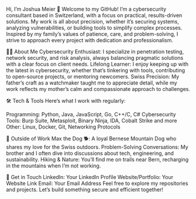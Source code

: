 Hi, I’m Joshua Meier 👋
Welcome to my GitHub! I’m a cybersecurity consultant based in Switzerland, with a focus on practical, results-driven solutions. My work is all about precision, whether it’s securing systems, analyzing vulnerabilities, or building tools to simplify complex processes. Inspired by my family’s values of patience, care, and problem-solving, I strive to approach every project with dedication and professionalism.

👨‍💻 About Me
Cybersecurity Enthusiast: I specialize in penetration testing, network security, and risk analysis, always balancing pragmatic solutions with a clear focus on client needs.
Lifelong Learner: I enjoy keeping up with the latest in cybersecurity, whether that’s tinkering with tools, contributing to open-source projects, or mentoring newcomers.
Swiss Precision: My father’s craft as a watchmaker taught me to appreciate detail, while my work reflects my mother’s calm and compassionate approach to challenges.


🛠️ Tech & Tools
Here’s what I work with regularly:

Programming: Python, Java, JavaScript, Go, C++/C, C#
Cybersecurity Tools: Burp Suite, Metasploit, Binary Ninja, IDA, Cobalt Strike and more
Other: Linux, Docker, Git, Networking Protocols


🌱 Outside of Work
Max the Dog 🐕: A loyal Bernese Mountain Dog who shares my love for the Swiss outdoors.
Problem-Solving Conversations: My brother and I often dive into discussions about tech, engineering, and sustainability.
Hiking & Nature: You’ll find me on trails near Bern, recharging in the mountains when I’m not working.


🔗 Get in Touch
LinkedIn: Your LinkedIn Profile
Website/Portfolio: Your Website Link
Email: Your Email Address
Feel free to explore my repositories and projects. Let’s build something secure and efficient together!

